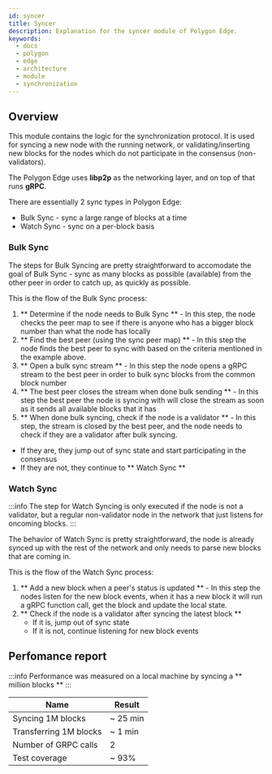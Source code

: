 ```yaml
---
id: syncer
title: Syncer
description: Explanation for the syncer module of Polygon Edge.
keywords:
  - docs
  - polygon
  - edge
  - architecture
  - module
  - synchronization
---
```


## Overview

This module contains the logic for the synchronization protocol. It is used for syncing a new node with the running network, or validating/inserting new blocks for the nodes which do not participate in the consensus (non-validators).

The Polygon Edge uses **libp2p** as the networking layer, and on top of that runs **gRPC**.

There are essentially 2 sync types in Polygon Edge:
* Bulk Sync  - sync a large range of blocks at a time
* Watch Sync - sync on a per-block basis

### Bulk Sync

The steps for Bulk Syncing are pretty straightforward to accomodate the goal of Bulk Sync - sync as many blocks as possible (available) from the other peer in order to catch up, as quickly as possible.

This is the flow of the Bulk Sync process:

1. ** Determine if the node needs to Bulk Sync ** - In this step, the node checks the peer map to see if there is anyone who has a bigger block number than what the node has locally
2. ** Find the best peer (using the sync peer map) ** -  In this step the node finds the best peer to sync with based on the criteria mentioned in the example above.
3. ** Open a bulk sync stream ** - In this step the node opens a gRPC stream to the best peer in order to bulk sync blocks from the common block number
4. ** The best peer closes the stream when done bulk sending ** - In this step the best peer the node is syncing with will close the stream as soon as it sends all available blocks that it has
5. ** When done bulk syncing, check if the node is a validator ** - In this step, the stream is closed by the best peer, and the node needs to check if they are a validator after bulk syncing.
  * If they are, they jump out of sync state and start participating in the consensus
  * If they are not, they continue to ** Watch Sync **

### Watch Sync

:::info
The step for Watch Syncing is only executed if the node is not a validator, but a regular non-validator node in the network that just listens for oncoming blocks.
:::

The behavior of Watch Sync is pretty straightforward, the node is already synced up with the rest of the network and only needs to parse new blocks that are coming in.

This is the flow of the Watch Sync process:

1. ** Add a new block when a peer's status is updated ** - In this step the nodes listen for the new block events, when it has a new block it will run a gRPC function call, get the block and update the local state.
2. ** Check if the node is a validator after syncing the latest block **
   * If it is, jump out of sync state
   * If it is not, continue listening for new block events

## Perfomance report

:::info
Performance was measured on a local machine by syncing a ** million blocks **
:::

| Name                   | Result         |
|------------------------|----------------|
| Syncing 1M blocks      | ~ 25 min       | 
| Transferring 1M blocks | ~ 1 min        | 
| Number of GRPC calls   | 2              |
| Test coverage          | ~ 93%          |
